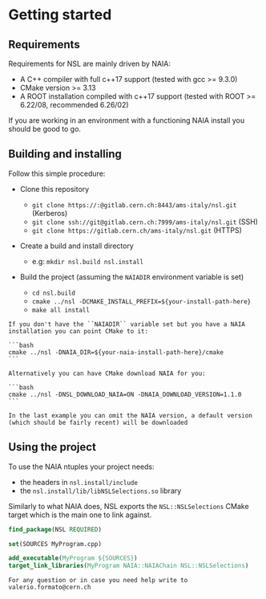 # Getting started

## Requirements

Requirements for NSL are mainly driven by NAIA:

* A C++ compiler with full c++17 support (tested with gcc >= 9.3.0)
* CMake version >= 3.13
* A ROOT installation compiled with c++17 support (tested with ROOT >= 6.22/08, recommended 6.26/02)

If you are working in an environment with a functioning NAIA install you should be good to go.


## Building and installing

Follow this simple procedure:

- Clone this repository
  - `git clone https://:@gitlab.cern.ch:8443/ams-italy/nsl.git` (Kerberos)
  - `git clone ssh://git@gitlab.cern.ch:7999/ams-italy/nsl.git` (SSH)
  - `git clone https://gitlab.cern.ch/ams-italy/nsl.git` (HTTPS)

- Create a build and install directory
  - e.g: `mkdir nsl.build nsl.install`

- Build the project (assuming the `NAIADIR` environment variable is set)
  - `cd nsl.build`
  - `cmake ../nsl -DCMAKE_INSTALL_PREFIX=${your-install-path-here}`
  - `make all install`

````{note}
If you don't have the ``NAIADIR`` variable set but you have a NAIA installation you can point CMake to it:

```bash
cmake ../nsl -DNAIA_DIR=${your-naia-install-path-here}/cmake
```

Alternatively you can have CMake download NAIA for you: 

```bash
cmake ../nsl -DNSL_DOWNLOAD_NAIA=ON -DNAIA_DOWNLOAD_VERSION=1.1.0
```

In the last example you can omit the NAIA version, a default version (which should be fairly recent) will be downloaded
````

## Using the project

To use the NAIA ntuples your project needs:

- the headers in `nsl.install/include`
- the `nsl.install/lib/libNSLSelections.so` library

Similarly to what NAIA does, NSL exports the `NSL::NSLSelections` CMake target which is the main one to link against.


```cmake
find_package(NSL REQUIRED)

set(SOURCES MyProgram.cpp)

add_executable(MyProgram ${SOURCES})
target_link_libraries(MyProgram NAIA::NAIAChain NSL::NSLSelections)
```

```{note}
For any question or in case you need help write to valerio.formato@cern.ch 
```